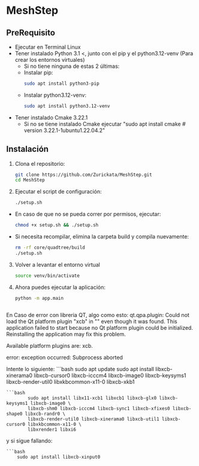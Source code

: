 # MeshStep

## PreRequisito
- Ejecutar en Terminal Linux
- Tener instalado Python 3.1 <, junto con el pip y el python3.12-venv (Para crear los entornos virtuales)
    - Si no tiene ninguna de estas 2 últimas:
    - Instalar pip:
        ```bash
        sudo apt install python3-pip
    - Instalar python3.12-venv:
        ```bash
        sudo apt install python3.12-venv

- Tener instalado Cmake 3.22.1 
    - Si no se tiene instalado Cmake ejecutar "sudo apt install cmake # version 3.22.1-1ubuntu1.22.04.2"

## Instalación

1. Clona el repositorio:
    ```bash
   git clone https://github.com/Zurickata/MeshStep.git
   cd MeshStep

2. Ejecutar el script de configuración:
    ```bash
   ./setup.sh
    
- En caso de que no se pueda correr por permisos, ejecutar:
    ```bash
    chmod +x setup.sh && ./setup.sh

- Si necesita recompilar, elimina la carpeta build y compila nuevamente:
    ```bash
    rm -rf core/quadtree/build
    ./setup.sh

3. Volver a levantar el entorno virtual
    ```bash
    source venv/bin/activate

4. Ahora puedes ejecutar la aplicación:
    ```bash
    python -m app.main



En Caso de error con libreria QT, algo como esto:
qt.qpa.plugin: Could not load the Qt platform plugin "xcb" in "" even though it was found.
This application failed to start because no Qt platform plugin could be initialized. Reinstalling the application may fix this problem.

Available platform plugins are: xcb.

error: exception occurred: Subprocess aborted


Intente lo siguiente:
    ```bash
        sudo apt update
        sudo apt install libxcb-xinerama0 libxcb-cursor0 libxcb-icccm4 libxcb-image0 libxcb-keysyms1 libxcb-render-util0 libxkbcommon-x11-0 libxcb-xkb1

    ```bash
            sudo apt install libx11-xcb1 libxcb1 libxcb-glx0 libxcb-keysyms1 libxcb-image0 \
            libxcb-shm0 libxcb-icccm4 libxcb-sync1 libxcb-xfixes0 libxcb-shape0 libxcb-randr0 \
            libxcb-render-util0 libxcb-xinerama0 libxcb-util1 libxcb-cursor0 libxkbcommon-x11-0 \
            libxrender1 libxi6

y si sigue fallando:

    ```bash
        sudo apt install libxcb-xinput0